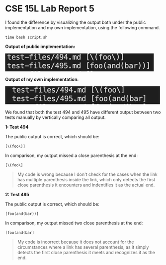 # CSE 15L Lab Report 5

I found the difference by visualizing the output both under the public implementation and my own implementation, using the following command.

```
time bash script.sh
```

**Output of public implementation:**

![image](pub_494_495.png)

**Output of my own implementation:**

![image](priv_494_495.png)

We found that both the test 494 and 495 have different output between two tests manually by vertically comparing all output.

**1: Test 494**

The public output is correct, which should be:

```
[\(foo\)]
```

In comparison, my output missed a close parenthesis at the end:

```
[\(foo\]
```

> My code is wrong because I don't check for the cases when the link has multiple parenthesis inside the link, which only detects the first close parenthesis it encounters and indentifies it as the actual end. 

**2: Test 495**

The public output is correct, which should be:

```
[foo(and(bar))]
```

In comparison, my output missed two close parenthesis at the end:

```
[foo(and(bar]
```
> My code is incorrect because it does not account for the circumstances where a link has several parenthesis, as it simply detects the first close parenthesis it meets and recognizes it as the end.

